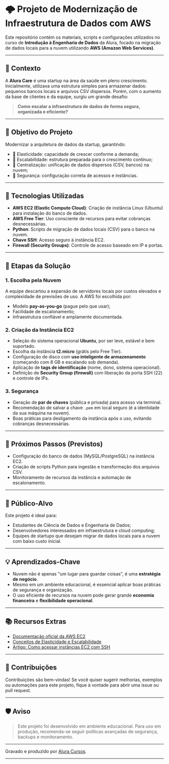 # 🌩️ Projeto de Modernização de Infraestrutura de Dados com AWS

Este repositório contém os materiais, scripts e configurações utilizados no curso de **Introdução à Engenharia de Dados** da Alura, focado na migração de dados locais para a nuvem utilizando **AWS (Amazon Web Services)**.

---

## 💼 Contexto

A **Alura Care** é uma startup na área da saúde em pleno crescimento. Inicialmente, utilizava uma estrutura simples para armazenar dados: pequenos bancos locais e arquivos CSV dispersos. Porém, com o aumento da base de clientes e da equipe, surgiu um grande desafio:

> **Como escalar a infraestrutura de dados de forma segura, organizada e eficiente?**

---

## 🎯 Objetivo do Projeto

Modernizar a arquitetura de dados da startup, garantindo:

- 🔄 Elasticidade: capacidade de crescer conforme a demanda;
- 🚀 Escalabilidade: estrutura preparada para o crescimento contínuo;
- 💾 Centralização: unificação de dados dispersos (CSV, bancos) na nuvem;
- 🔐 Segurança: configuração correta de acessos e instâncias.

---

## 🧰 Tecnologias Utilizadas

- **AWS EC2 (Elastic Compute Cloud)**: Criação de instância Linux (Ubuntu) para instalação do banco de dados.
- **AWS Free Tier**: Uso consciente de recursos para evitar cobranças desnecessárias.
- **Python**: Scripts de migração de dados locais (CSV) para o banco na nuvem.
- **Chave SSH**: Acesso seguro à instância EC2.
- **Firewall (Security Groups)**: Controle de acesso baseado em IP e portas.

---

## 🧱 Etapas da Solução

### 1. Escolha pela Nuvem

A equipe descartou a expansão de servidores locais por custos elevados e complexidade de previsões de uso. A AWS foi escolhida por:

- Modelo **pay-as-you-go** (pague pelo que usar);
- Facilidade de escalonamento;
- Infraestrutura confiável e amplamente documentada.

### 2. Criação da Instância EC2

- Seleção do sistema operacional **Ubuntu**, por ser leve, estável e bem suportado.
- Escolha da instância **t2.micro** (grátis pelo Free Tier).
- Configuração de disco com **uso inteligente de armazenamento** (começando com 8 GB e escalando sob demanda).
- Aplicação de **tags de identificação** (nome, dono, sistema operacional).
- Definição de **Security Group (firewall)** com liberação da porta SSH (22) e controle de IPs.

### 3. Segurança

- Geração de **par de chaves** (pública e privada) para acesso via terminal.
- Recomendação de salvar a chave `.pem` em local seguro (é a identidade da sua máquina na nuvem).
- Boas práticas para desligamento da instância após o uso, evitando cobranças desnecessárias.

---

## 🔁 Próximos Passos (Previstos)

- Configuração do banco de dados (MySQL/PostgreSQL) na instância EC2.
- Criação de scripts Python para ingestão e transformação dos arquivos CSV.
- Monitoramento de recursos da instância e automação de escalonamento.

---

## 🤝 Público-Alvo

Este projeto é ideal para:

- Estudantes de Ciência de Dados e Engenharia de Dados;
- Desenvolvedores interessados em infraestrutura e cloud computing;
- Equipes de startups que desejam migrar de dados locais para a nuvem com baixo custo inicial.

---

## 💡 Aprendizados-Chave

- Nuvem não é apenas "um lugar para guardar coisas", é uma **estratégia de negócio**.
- Mesmo em um ambiente educacional, é essencial aplicar boas práticas de segurança e organização.
- O uso eficiente de recursos na nuvem pode gerar grande **economia financeira** e **flexibilidade operacional**.

---

## 📚 Recursos Extras

- [Documentação oficial da AWS EC2](https://docs.aws.amazon.com/ec2/)
- [Conceitos de Elasticidade e Escalabilidade](https://aws.amazon.com/pt/autoscaling/)
- [Artigo: Como acessar instâncias EC2 com SSH](https://docs.aws.amazon.com/AWSEC2/latest/UserGuide/AccessingInstancesLinux.html)

---

## 🧠 Contribuições

Contribuições são bem-vindas! Se você quiser sugerir melhorias, exemplos ou automações para este projeto, fique à vontade para abrir uma issue ou pull request.

---

## 🛡️ Aviso

> Este projeto foi desenvolvido em ambiente educacional. Para uso em produção, recomenda-se seguir políticas avançadas de segurança, backups e monitoramento.

---

Gravado e produzido por [Alura Cursos](https://www.alura.com.br/).

---

